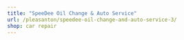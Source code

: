 ```yaml
---
title: "SpeeDee Oil Change & Auto Service"
url: /pleasanton/speedee-oil-change-and-auto-service-3/
shop: car repair
---
```

